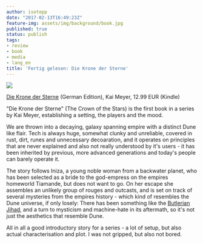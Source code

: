 ```yaml
---
author: isotopp
date: "2017-02-13T16:49:23Z"
feature-img: assets/img/background/book.jpg
published: true
status: publish
tags:
- review
- book
- media
- lang_en
title: 'Fertig gelesen: Die Krone der Sterne'
---
```


[![](/uploads/2017/02/krone-der-sterne.jpg)](https://www.amazon.de/Die-Krone-Sterne-Kai-Meyer-ebook/dp/B01EVZNXOO)

[Die Krone der Sterne](https://www.amazon.de/Die-Krone-Sterne-Kai-Meyer-ebook/dp/B01EVZNXOO)
(German Edition), Kai Meyer, 12.99 EUR (Kindle)

"Die Krone der Sterne" (The Crown of the Stars) is the first
book in a series by Kai Meyer, establishing a setting, the
players and the mood.

We are thrown into a decaying, galaxy spanning empire with a
distinct Dune like flair. Tech is always huge, somewhat clunky
and unreliable, covered in rust, dirt, runes and unnecessary
decoaration, and it operates on principles that are never
explained and also not really understood by it's users - it has
been inherited by previous, more advanced generations and
today's people can barely operate it.

The story follows Iniza, a young noble woman from a backwater
planet, who has been selected as a bride to the god-empress on
the empires homeworld Tiamande, but does not want to go. On her
escape she assembles an unlikely group of rouges and outcasts,
and is set on track of several mysteries from the empires
history - which kind of resembles the Dune universe, if only
losely: 
There has been something like the 
[Butlerian Jihad](https://en.wikipedia.org/wiki/Butlerian_Jihad), and a
turn to mysticism and machine-hate in its aftermath, so it's not
just the aesthetics that resemble Dune. 

All in all a good introductory story for a series - a lot of
setup, but also actual characterisation and plot. I was not
gripped, but also not bored.
